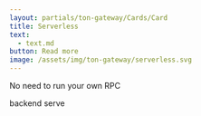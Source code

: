 ```yaml
---
layout: partials/ton-gateway/Cards/Card
title: Serverless
text:
  - text.md
button: Read more
image: /assets/img/ton-gateway/serverless.svg
---
```


No need to run your own RPC

backend serve